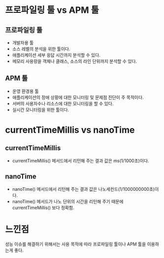 # 프로파일링 툴 vs APM 툴
  
## 프로파일링 툴 
   - 개발자용 툴
   - 소스 레벨의 분석을 위한 툴이다.
   - 애플리케이션 세부 응답 시간까지 분석할 수 있다.
   - 메모리 사용량을 객체나 클래스, 소스의 라인 단위까지 분석할 수 있다.
   
## APM 툴 
   - 운영 환경용 툴
   - 애플리케이션의 장애 상황에 대한 모니터링 및 문제점 진단이 주 목적이다.
   - 서버의 사용자수나 리소스에 대한 모니터링을 할 수 있다.
   - 실시간 모니터링을 위한 툴이다.
   

# currentTimeMillis  vs  nanoTime
## currentTimeMillis
   - currentTimeMillis() 메서드에서 리턴해 주는 결과 값은 ms(1/1000초)이다.
## nanoTime
   - nanoTime() 메서드에서 리턴해 주는 결과 값은 나노세컨드(1/1000000000초)이다.
   - nanoTime() 메서드가 나노 단위의 시간을 리턴해 주기 때문에 currentTimeMillis() 보다 정확함.

# 느낀점
성능 이슈를 해결하기 위해서는 사용 목적에 따라 프로파일링 툴이나 APM 툴을 이용하는게 좋다. 
